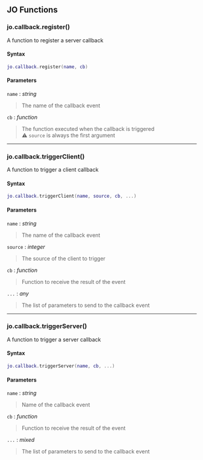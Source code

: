 
## JO Functions

### jo.callback.register()

<!-- @include: ./slots/headers.md#g_server|jo.callback.register -->

A function to register a server callback <br>

<!-- @include: ./slots/descriptions.md#g_server|jo.callback.register -->

#### Syntax

```lua
jo.callback.register(name, cb)
```

#### Parameters

`name` : _string_
> The name of the callback event
>

`cb` : _function_
> The function executed when the callback is triggered <br> ⚠️ `source` is always the first argument
>

<!-- @include: ./slots/examples.md#g_server|jo.callback.register -->

<!-- @include: ./slots/footers.md#g_server|jo.callback.register -->

---

### jo.callback.triggerClient()

<!-- @include: ./slots/headers.md#g_server|jo.callback.triggerClient -->

A function to trigger a client callback <br>

<!-- @include: ./slots/descriptions.md#g_server|jo.callback.triggerClient -->

#### Syntax

```lua
jo.callback.triggerClient(name, source, cb, ...)
```

#### Parameters

`name` : _string_
> The name of the callback event
>

`source` : _integer_
> The source of the client to trigger
>

`cb` : _function_ <BadgeOptional />
> Function to receive the result of the event
>

`...` : _any_ <BadgeOptional />
> The list of parameters to send to the callback event
>

<!-- @include: ./slots/examples.md#g_server|jo.callback.triggerClient -->

<!-- @include: ./slots/footers.md#g_server|jo.callback.triggerClient -->

---

### jo.callback.triggerServer()

<!-- @include: ./slots/headers.md#g_server|jo.callback.triggerServer -->

A function to trigger a server callback <br>

<!-- @include: ./slots/descriptions.md#g_server|jo.callback.triggerServer -->

#### Syntax

```lua
jo.callback.triggerServer(name, cb, ...)
```

#### Parameters

`name` : _string_
> Name of the callback event
>

`cb` : _function_ <BadgeOptional />
> Function to receive the result of the event
>

`...` : _mixed_ <BadgeOptional />
> The list of parameters to send to the callback event
>

<!-- @include: ./slots/examples.md#g_server|jo.callback.triggerServer -->

<!-- @include: ./slots/footers.md#g_server|jo.callback.triggerServer -->

